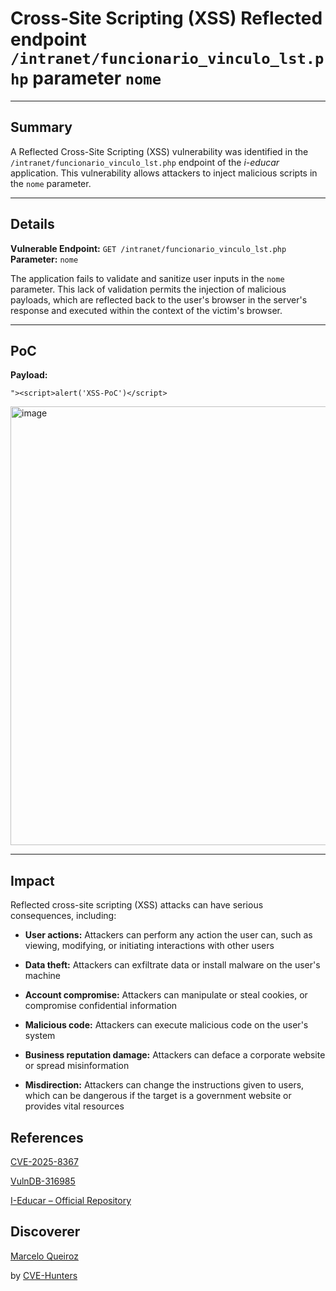 # Cross-Site Scripting (XSS) Reflected endpoint `/intranet/funcionario_vinculo_lst.php` parameter `nome`

---

## Summary

A Reflected Cross-Site Scripting (XSS) vulnerability was identified in the `/intranet/funcionario_vinculo_lst.php` endpoint of the _i-educar_ application. This vulnerability allows attackers to inject malicious scripts in the `nome` parameter.

---

## Details

**Vulnerable Endpoint:** `GET /intranet/funcionario_vinculo_lst.php`  
**Parameter:** `nome`

The application fails to validate and sanitize user inputs in the `nome` parameter. This lack of validation permits the injection of malicious payloads, which are reflected back to the user's browser in the server's response and executed within the context of the victim's browser.

---

## PoC

**Payload:**

`"><script>alert('XSS-PoC')</script>`

<img width="847" height="702" alt="image" src="https://github.com/user-attachments/assets/679d2768-9a94-484e-9f0c-f138e0d51f49" />


---

## Impact

Reflected cross-site scripting (XSS) attacks can have serious consequences, including:

- **User actions:** Attackers can perform any action the user can, such as viewing, modifying, or initiating interactions with other users
    
- **Data theft:** Attackers can exfiltrate data or install malware on the user's machine
    
- **Account compromise:** Attackers can manipulate or steal cookies, or compromise confidential information
    
- **Malicious code:** Attackers can execute malicious code on the user's system
    
- **Business reputation damage:** Attackers can deface a corporate website or spread misinformation
    
- **Misdirection:** Attackers can change the instructions given to users, which can be dangerous if the target is a government website or provides vital resources

## References

[CVE-2025-8367](https://www.cve.org/CVERecord?id=CVE-2025-8367)

[VulnDB-316985](https://vuldb.com/?id.318340)

[I-Educar – Official Repository](https://github.com/portabilis/i-educar)

## Discoverer

[Marcelo Queiroz](www.linkedin.com/in/marceloqueirozjr) 

by [CVE-Hunters](https://github.com/Sec-Dojo-Cyber-House/cve-hunters)
